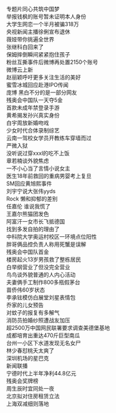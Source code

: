 专题片同心共筑中国梦  
举报钱枫的账号暂未证明本人身份  
大学生网恋一个半月被骗318万  
央视新闻主播徐俐宣布退休  
薇娅带你挑遍全世界  
张继科白回来了  
保姆摔倒瞬间紧紧抱住孩子  
粉丝互撕事件后微博再处置2150个账号  
微博云上新  
赵丽颖呼吁更多关注生活的美好  
蜜雪冰城回应赴港IPO传闻  
庞博 黑白不分的是一部分网友  
残奥会中国队一天夺5金  
首款未成年禁登录手游  
黄希揭发孙兴真实身份  
白宇周放新婚吻戏  
少女时代合体录制综艺  
云南一驾校女学员开教练车穿墙而过  
严微入狱  
没听说过穿xxxl的吃不上饭  
章若楠谈外貌焦虑  
一不小心当了言情小说女主  
医生18年前救回的重病男婴考上复旦  
SM回应黄旭熙事件  
刘宇宁说大张伟yyds  
Rock 懒和抑郁的差别  
任嘉伦 谁说我慌了  
王嘉尔熊猫团发色  
阿富汗一女市长飞抵德国  
找到多发自拍的理由了  
中科院大学奥运村校区一环境点位阳性  
胖哥俩品控负责人称用死蟹是误解  
残奥会中国队首金  
楼房起火13岁男孩救了整栋居民  
白举纲营业了但没完全营业  
鸟鸟谈外貌普通的人内心活动  
夫妻俩手工制作800多瓶假茅台  
苗侨伟60岁状态  
李承铉模仿白展堂刘星表情包  
乔家的儿女预告  
对蚊子的报复有多解气  
消防员拍婚纱照遭战友加压  
超2500万中国网民联署要求调查美德堡基地  
成都培育出重达470斤巨型南瓜  
台州一小区下水道发现无名女尸  
林少春怼桃夭太爽了  
深圳机场的星巴克  
新闻联播  
宁德时代上半年净利44.8亿元  
残奥会奖牌榜  
周生辰时宜同处一夜  
北京拟对住房租赁立法  
上海双减细则落地  
